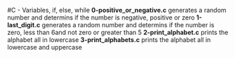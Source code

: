 #C - Variables, if, else, while
**0-positive_or_negative.c** generates a random number and determins if the number is negative, positive or zero
**1-last_digit.c** generates a random number and determins if the number is zero, less than 6and not zero or greater than 5
**2-print_alphabet.c** prints the alphabet all in lowercase
**3-print_alphabets.c** prints the alphabet all in lowercase and uppercase
